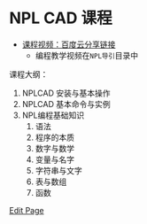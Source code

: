# NPL CAD 课程

- [课程视频：百度云分享链接](http://pan.baidu.com/s/1miBDLn6)  
   - 编程教学视频在`NPL导引`目录中

课程大纲：

1. NPLCAD 安装与基本操作
1. NPLCAD 基本命令与实例
1. NPL编程基础知识
   1. 语法
   1. 程序的本质
   1. 数字与数学
   1. 变量与名字
   1. 字符串与文字
   1. 表与数组
   1. 函数

[Edit Page](https://github.com/LiXizhi/ParaCraft/wiki/CADCourses)